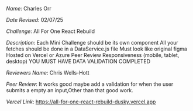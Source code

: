 *Name*: Charles Orr

*Date Revised*: 02/07/25

*Challenge*: All For One React Rebuild

*Description*:
 Each Mini Challenge should be its own component
 All your fetches should be done in a DataService.js file
 Must look like original figma
 Hosted on Vercel or Azure
 Peer Review
 Responsiveness (mobile, tablet, desktop)
 YOU MUST HAVE DATA VALIDATION COMPLETED

*Reviewers Name*: Chris Wells-Hott

*Peer Review*: It works good maybe add a validation for when the user submits a empty an input,Other than that good work.

*Vercel Link*: https://all-for-one-react-rebuild-dusky.vercel.app